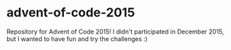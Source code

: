 # advent-of-code-2015
Repository for Advent of Code 2015! I didn't participated in December 2015, but I wanted to have fun and try the challenges :)
